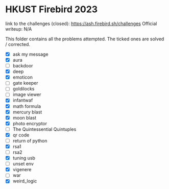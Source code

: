 # HKUST Firebird 2023

link to the challenges (closed): https://ash.firebird.sh/challenges
Official writeup: N/A

This folder contains all the problems attempted. The ticked ones are solved / corrected.
- [x] ask my message
- [x] aura
- [ ] backdoor
- [x] deep
- [x] emoticon
- [ ] gate keeper
- [ ] goldilocks
- [ ] image viewer
- [x] infantwaf
- [x] math formula
- [x] mercury blast
- [x] moon blast
- [x] photo encryptor
- [ ] The Quintessential Quintuples
- [x] qr code
- [ ] return of python
- [x] rsa1
- [ ] rsa2
- [x] tuning usb
- [ ] unset env
- [x] vigenere
- [ ] war
- [x] weird_logic
